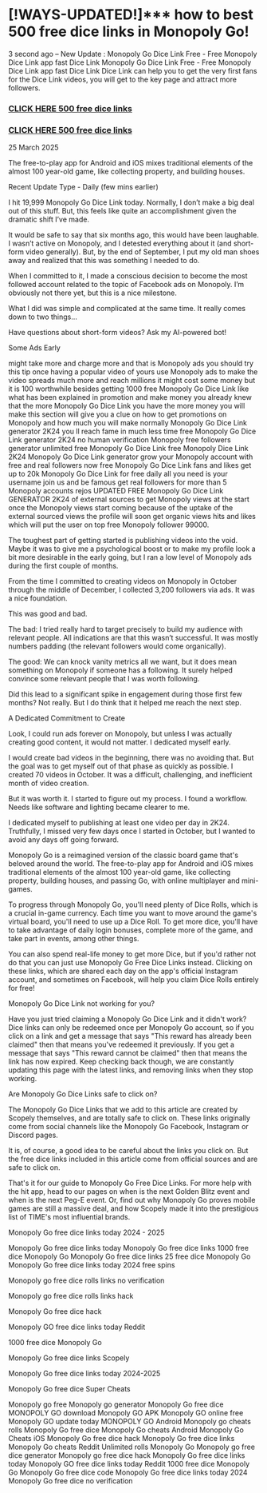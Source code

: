 # [!WAYS-UPDATED!]*** how to best 500 free dice links in Monopoly Go!

3 second ago – New Update : Monopoly Go Dice Link Free - Free Monopoly Dice Link app fast Dice Link Monopoly Go Dice Link Free - Free Monopoly Dice Link app fast Dice Link Dice Link can help you to get the very first fans for the Dice Link videos, you will get to the key page and attract more followers.

### **[CLICK HERE 500 free dice links](https://appbitly.com/monopolymex)**

### **[CLICK HERE 500 free dice links](https://appbitly.com/monopolymex)**


25 March 2025


The free-to-play app for Android and iOS mixes traditional elements of the almost 100 year-old game, like collecting property, and building houses.


Recent Update Type - Daily (few mins earlier)

I hit 19,999 Monopoly Go Dice Link today. Normally, I don’t make a big deal out of this stuff. But, this feels like quite an accomplishment given the dramatic shift I’ve made.


It would be safe to say that six months ago, this would have been laughable. I wasn’t active on Monopoly, and I detested everything about it (and short-form video generally). But, by the end of September, I put my old man shoes away and realized that this was something I needed to do.


When I committed to it, I made a conscious decision to become the most followed account related to the topic of Facebook ads on Monopoly. I’m obviously not there yet, but this is a nice milestone.


What I did was simple and complicated at the same time. It really comes down to two things…


Have questions about short-form videos? Ask my AI-powered bot!


Some Ads Early

might take more and charge more and that is Monopoly ads you should try this tip once having a popular video of yours use Monopoly ads to make the video spreads much more and reach millions it might cost some money but it is 100 worthwhile besides getting 1000 free Monopoly Go Dice Link like what has been explained in promotion and make money you already knew that the more Monopoly Go Dice Link you have the more money you will make this section will give you a clue on how to get promotions on Monopoly and how much you will make normally Monopoly Go Dice Link generator 2K24 you ll reach fame in much less time free Monopoly Go Dice Link generator 2K24 no human verification Monopoly free followers generator unlimited free Monopoly Go Dice Link free Monopoly Dice Link 2K24 Monopoly Go Dice Link generator grow your Monopoly account with free and real followers now free Monopoly Go Dice Link fans and likes get up to 20k Monopoly Go Dice Link for free daily all you need is your username join us and be famous get real followers for more than 5 Monopoly accounts rejos UPDATED FREE Monopoly Go Dice Link GENERATOR 2K24 of external sources to get Monopoly views at the start once the Monopoly views start coming because of the uptake of the external sourced views the profile will soon get organic views hits and likes which will put the user on top free Monopoly follower 99000.


The toughest part of getting started is publishing videos into the void. Maybe it was to give me a psychological boost or to make my profile look a bit more desirable in the early going, but I ran a low level of Monopoly ads during the first couple of months.


From the time I committed to creating videos on Monopoly in October through the middle of December, I collected 3,200 followers via ads. It was a nice foundation.


This was good and bad.


The bad: I tried really hard to target precisely to build my audience with relevant people. All indications are that this wasn’t successful. It was mostly numbers padding (the relevant followers would come organically).


The good: We can knock vanity metrics all we want, but it does mean something on Monopoly if someone has a following. It surely helped convince some relevant people that I was worth following.


Did this lead to a significant spike in engagement during those first few months? Not really. But I do think that it helped me reach the next step.


A Dedicated Commitment to Create

Look, I could run ads forever on Monopoly, but unless I was actually creating good content, it would not matter. I dedicated myself early.


I would create bad videos in the beginning, there was no avoiding that. But the goal was to get myself out of that phase as quickly as possible. I created 70 videos in October. It was a difficult, challenging, and inefficient month of video creation.


But it was worth it. I started to figure out my process. I found a workflow. Needs like software and lighting became clearer to me.


I dedicated myself to publishing at least one video per day in 2K24. Truthfully, I missed very few days once I started in October, but I wanted to avoid any days off going forward.


Monopoly Go is a reimagined version of the classic board game that's beloved around the world. The free-to-play app for Android and iOS mixes traditional elements of the almost 100 year-old game, like collecting property, building houses, and passing Go, with online multiplayer and mini-games.


To progress through Monopoly Go, you'll need plenty of Dice Rolls, which is a crucial in-game currency. Each time you want to move around the game's virtual board, you'll need to use up a Dice Roll. To get more dice, you'll have to take advantage of daily login bonuses, complete more of the game, and take part in events, among other things.


You can also spend real-life money to get more Dice, but if you'd rather not do that you can just use Monopoly Go Free Dice Links instead. Clicking on these links, which are shared each day on the app's official Instagram account, and sometimes on Facebook, will help you claim Dice Rolls entirely for free!


Monopoly Go Dice Link not working for you?

Have you just tried claiming a Monopoly Go Dice Link and it didn't work? Dice links can only be redeemed once per Monopoly Go account, so if you click on a link and get a message that says "This reward has already been claimed" then that means you've redeemed it previously. If you get a message that says "This reward cannot be claimed" then that means the link has now expired. Keep checking back though, we are constantly updating this page with the latest links, and removing links when they stop working.


Are Monopoly Go Dice Links safe to click on?

The Monopoly Go Dice Links that we add to this article are created by Scopely themselves, and are totally safe to click on. These links originally come from social channels like the Monopoly Go Facebook, Instagram or Discord pages.


It is, of course, a good idea to be careful about the links you click on. But the free dice links included in this article come from official sources and are safe to click on.


That's it for our guide to Monopoly Go Free Dice Links. For more help with the hit app, head to our pages on when is the next Golden Blitz event and when is the next Peg-E event. Or, find out why Monopoly Go proves mobile games are still a massive deal, and how Scopely made it into the prestigious list of TIME's most influential brands.


Monopoly Go free dice links today 2024 - 2025

Monopoly Go free dice links today
Monopoly Go free dice links
1000 free dice Monopoly Go
Monopoly Go free dice links
25 free dice Monopoly Go
Monopoly Go free dice links today 2024 free spins

Monopoly go free dice rolls links no verification

Monopoly go free dice rolls links hack

Monopoly Go free dice hack

Monopoly GO free dice links today Reddit

1000 free dice Monopoly Go

Monopoly Go free dice links Scopely

Monopoly Go free dice links today 2024-2025

Monopoly Go free dice Super Cheats

Monopoly go free Monopoly go generator Monopoly Go free dice MONOPOLY GO download Monopoly GO APK Monopoly GO online free Monopoly GO update today MONOPOLY GO Android Monopoly go cheats rolls Monopoly Go free dice Monopoly Go cheats Android Monopoly Go Cheats iOS Monopoly Go free dice hack Monopoly Go free dice links Monopoly Go cheats Reddit Unlimited rolls Monopoly Go Monopoly go free dice generator Monopoly go free dice hack Monopoly Go free dice links today Monopoly GO free dice links today Reddit 1000 free dice Monopoly Go Monopoly Go free dice code Monopoly Go free dice links today 2024 Monopoly Go free dice no verification
